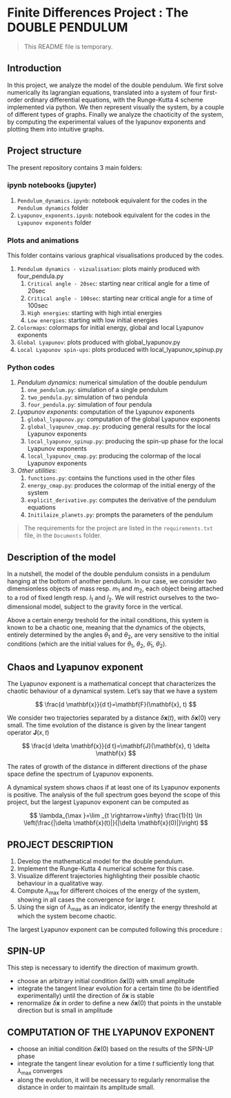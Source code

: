# Finite Differences Project : __The DOUBLE PENDULUM__

> This README file is temporary.

## Introduction

In this project, we analyze the model of the double pendulum.
We first solve numerically its lagrangian equations, translated into a system of four first-order ordinary differential equations, with the Runge-Kutta 4 scheme implemented via python.
We then represent visually the system, by a couple of different types of graphs.
Finally we analyze the chaoticity of the system, by computing the experimental values of the lyapunov exponents and plotting them into intuitive graphs.

## Project structure

The present repository contains 3 main folders:

### __ipynb notebooks__ (jupyter)

1. `Pendulum_dynamics.ipynb`: notebook equivalent for the codes in the `Pendulum dynamics` folder
2. `Lyapunov_exponents.ipynb`: notebook equivalent for the codes in the `Lyapunov exponents` folder

### __Plots and animations__

This folder contains various graphical visualisations produced by the codes.

1. `Pendulum dynamics - vizualisation`: plots mainly produced with four_pendula.py
   1. `Critical angle - 20sec`: starting near critical angle for a time of 20sec
   2. `Critical angle - 100sec`: starting near critical angle for a time of 100sec
   3. `High energies`: starting with high intial energies
   4. `Low energies`: starting with low initial energies
2. `Colormaps`: colormaps for initial energy, global and local Lyapunov exponents
3. `Global Lyapunov`: plots produced with global_lyapunov.py
4. `Local Lyapunov spin-ups`: plots produced with local_lyapunov_spinup.py

### __Python codes__

1. *Pendulum dynamics*: numerical simulation of the double pendulum
   1. `one_pendulum.py`: simulation of a single pendulum
   2. `two_pendula.py`: simulation of two pendula
   3. `four_pendula.py`: simulation of four pendula
2. *Lyapunov exponents*: computation of the Lyapunov exponents
   1. `global_lyapunov.py`: computation of the global Lyapunov exponents
   2. `global_lyapunov_cmap.py`: producing general results for the local Lyapunov exponents
   3. `local_lyapunov_spinup.py`: producing the spin-up phase for the local Lyapunov exponents
   4. `local_lyapunov_cmap.py`: producing the colormap of the local Lyapunov exponents
3. *Other utilities*:
   1. `functions.py`: contains the functions used in the other files
   2. `energy_cmap.py`: produces the colormap of the initial energy of the system
   3. `explicit_derivative.py`: computes the derivative of the pendulum equations
   4. `Initilaize_planets.py`: prompts the parameters of the pendulum

> The requirements for the project are listed in the `requirements.txt` file, in the `Documents` folder.

## Description of the model

In a nutshell, the model of the double pendulum consists in a pendulum hanging at the bottom of another pendulum.
In our case, we consider two dimensionless objects of mass resp. $m_1$ and $m_2$, each object being attached to a
rod of fixed length resp. $l_1$ and $l_2$. We will restrict ourselves to the two-dimensional model, subject to the gravity force in the vertical.

Above a certain energy treshold for the initail conditions, this system is known to be a chaotic one, meaning that the dynamics of the objects, entirely determined
by the angles $\theta_1$ and $\theta_2$, are very sensitive to the initial conditions (which are the initial values for $\theta_1$, $\theta_2$, $\dot{\theta}_1$, $\dot{\theta}_2$).

## Chaos and Lyapunov exponent

The Lyapunov exponent is a mathematical concept that characterizes the chaotic behaviour of a dynamical system. Let’s say that we have a system

$$ \frac{d \mathbf{x}}{d t}=\mathbf{F}(\mathbf{x}, t) $$

We consider two trajectories separated by a distance $\delta \mathbf{x}(t)$, with $\delta \mathbf{x}(0)$ very small. The time evolution of the distance is given by the linear tangent operator $\mathbf{J}(x, t)$

$$ \frac{d \delta \mathbf{x}}{d t}=\mathbf{J}(\mathbf{x}, t) \delta \mathbf{x} $$

The rates of growth of the distance in different directions of the phase space define the spectrum of Lyapunov exponents.

A dynamical system shows chaos if at least one of its Lyapunov exponents is positive. The analysis of the full spectrum goes beyond the scope of this project, but the largest Lyapunov exponent can be computed as

$$ \lambda_{\max }=\lim _{t \rightarrow+\infty} \frac{1}{t} \ln \left(\frac{|\delta \mathbf{x}(t)|}{|\delta \mathbf{x}(0)|}\right) $$

## PROJECT DESCRIPTION

1) Develop the mathematical model for the double pendulum.
2) Implement the Runge-Kutta 4 numerical scheme for this case.
3) Visualize different trajectories highlighting their possible chaotic behaviour in a qualitative way.
4) Compute $\lambda_{\text {max }}$ for different choices of the energy of the system, showing in all cases the convergence for large $t$.
5) Using the sign of $\lambda_{\max }$ as an indicator, identify the energy threshold at which the system become chaotic.

The largest Lyapunov exponent can be computed following this procedure :

## SPIN-UP

This step is necessary to identify the direction of maximum growth.

- choose an arbitrary initial condition $\delta \mathbf{x}(0)$ with small amplitude
- integrate the tangent linear evolution for a certain time (to be identified experimentally) until the direction of $\delta \mathbf{x}$ is stable
- renormalize $\delta \mathbf{x}$ in order to define a new $\delta \mathbf{x}(0)$ that points in the unstable direction but is small in amplitude

## COMPUTATION OF THE LYAPUNOV EXPONENT

- choose an initial condition $\delta \mathbf{x}(0)$ based on the results of the SPIN-UP phase
- integrate the tangent linear evolution for a time $t$ sufficiently long that $\lambda_{\text {max }}$ converges
- along the evolution, it will be necessary to regularly renormalise the distance in order to maintain its amplitude small.
